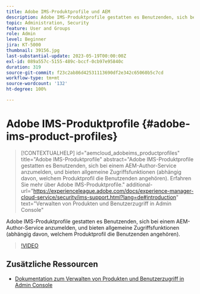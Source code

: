 ```yaml
---
title: Adobe IMS-Produktprofile und AEM
description: Adobe IMS-Produktprofile gestatten es Benutzenden, sich bei einem AEM-Author-Service anzumelden, und bieten allgemeine Zugriffsfunktionen (abhängig davon, welchem Produktprofil die Benutzenden angehören).
topic: Administration, Security
feature: User and Groups
role: Admin
level: Beginner
jira: KT-5000
thumbnail: 39156.jpg
last-substantial-update: 2023-05-19T00:00:00Z
exl-id: 089a557c-5155-489c-bccf-0cb97e95840c
duration: 319
source-git-commit: f23c2ab86d42531113690df2e342c65060b5c7cd
workflow-type: tm+mt
source-wordcount: '132'
ht-degree: 100%

---
```


# Adobe IMS-Produktprofile {#adobe-ims-product-profiles}

>[!CONTEXTUALHELP]
>id="aemcloud_adobeims_productprofiles"
>title="Adobe IMS-Produktprofile"
>abstract="Adobe IMS-Produktprofile gestatten es Benutzenden, sich bei einem AEM-Author-Service anzumelden, und bieten allgemeine Zugriffsfunktionen (abhängig davon, welchem Produktprofil die Benutzenden angehören). Erfahren Sie mehr über Adobe IMS-Produktprofile."
>additional-url="https://experienceleague.adobe.com/docs/experience-manager-cloud-service/security/ims-support.html?lang=de#introduction" text="Verwalten von Produkten und Benutzerzugriff in Admin Console"

Adobe IMS-Produktprofile gestatten es Benutzenden, sich bei einem AEM-Author-Service anzumelden, und bieten allgemeine Zugriffsfunktionen (abhängig davon, welchem Produktprofil die Benutzenden angehören).

>[!VIDEO](https://video.tv.adobe.com/v/39156?quality=12&learn=on)

## Zusätzliche Ressourcen

+ [Dokumentation zum Verwalten von Produkten und Benutzerzugriff in Admin Console](https://experienceleague.adobe.com/docs/experience-manager-cloud-service/security/ims-support.html?lang=de#managing-products-and-user-access-in-admin-console)
